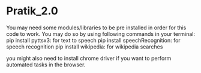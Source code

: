 # Pratik_2.0
You may need some modules/libraries to be pre installed in order for this code to work.
You may do so by using following commands in your terminal:
pip install pyttsx3: for text to speech
pip install speechRecognition: for speech recognition
pip install wikipedia: for wikipedia searches

you might also need to install chrome driver if you want to perform automated tasks in the browser.
